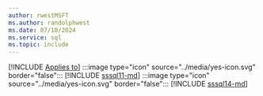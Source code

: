 ```yaml
---
author: rwestMSFT
ms.author: randolphwest
ms.date: 07/10/2024
ms.service: sql
ms.topic: include
---
```

[!INCLUDE [Applies to](../../includes/applies-md.md)] :::image type="icon" source="../media/yes-icon.svg" border="false"::: [!INCLUDE [sssql11-md](../sssql11-md.md)] :::image type="icon" source="../media/yes-icon.svg" border="false"::: [!INCLUDE [sssql14-md](../sssql14-md.md)]